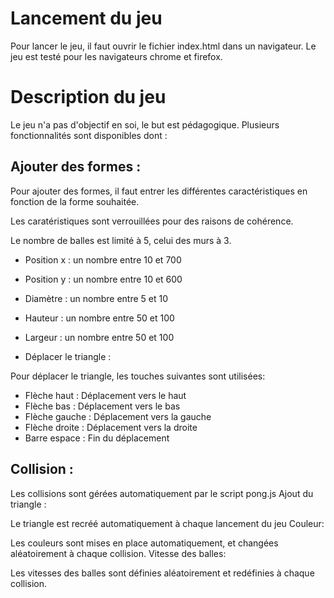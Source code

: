 # Lancement du jeu

Pour lancer le jeu, il faut ouvrir le fichier index.html dans un navigateur.
Le jeu est testé pour les navigateurs chrome et firefox.


# Description du jeu 

Le jeu n'a pas d'objectif en soi, le but est pédagogique. Plusieurs fonctionnalités sont disponibles dont :

## Ajouter des formes :

Pour ajouter des formes, il faut entrer les différentes caractéristiques en fonction de la forme souhaitée.

Les caratéristiques sont verrouillées pour des raisons de cohérence.

Le nombre de balles est limité à 5, celui des murs à 3.

 - Position x : un nombre entre 10 et 700

 - Position y : un nombre entre 10 et 600

 - Diamètre : un nombre entre 5 et 10

 - Hauteur : un nombre entre 50 et 100

 - Largeur : un nombre entre 50 et 100

 - Déplacer le triangle :

Pour déplacer le triangle, les touches suivantes sont utilisées:
 * Flèche haut : 	Déplacement vers le haut
 * Flèche bas : 	Déplacement vers le bas
 * Flèche gauche : 	Déplacement vers la gauche
 * Flèche droite : 	Déplacement vers la droite
 * Barre espace : 	Fin du déplacement

## Collision :

Les collisions sont gérées automatiquement par le script pong.js
Ajout du triangle :

Le triangle est recréé automatiquement à chaque lancement du jeu
Couleur:

Les couleurs sont mises en place automatiquement, et changées aléatoirement à chaque collision.
Vitesse des balles:

Les vitesses des balles sont définies aléatoirement et redéfinies à chaque collision.
